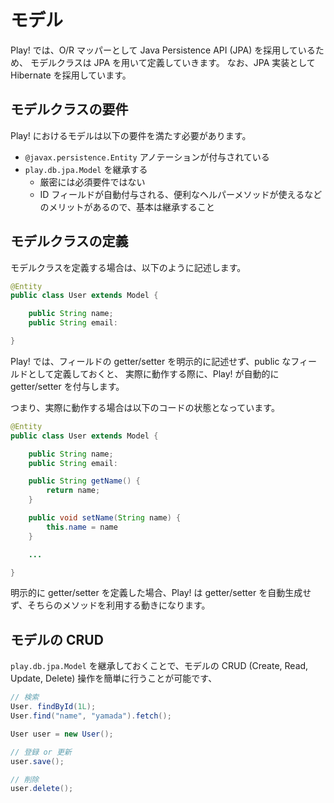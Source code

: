 # モデル

Play! では、O/R マッパーとして Java Persistence API (JPA) を採用しているため、
モデルクラスは JPA を用いて定義していきます。
なお、JPA 実装として Hibernate を採用しています。

## モデルクラスの要件

Play! におけるモデルは以下の要件を満たす必要があります。

- `@javax.persistence.Entity` アノテーションが付与されている
- `play.db.jpa.Model` を継承する
    - 厳密には必須要件ではない
    - ID フィールドが自動付与される、便利なヘルパーメソッドが使えるなどのメリットがあるので、基本は継承すること

## モデルクラスの定義

モデルクラスを定義する場合は、以下のように記述します。

```java
@Entity
public class User extends Model {

    public String name;
    public String email:

}
```

Play! では、フィールドの getter/setter を明示的に記述せず、public なフィールドとして定義しておくと、
実際に動作する際に、Play! が自動的に getter/setter を付与します。

つまり、実際に動作する場合は以下のコードの状態となっています。

```java
@Entity
public class User extends Model {

    public String name;
    public String email:

    public String getName() {
        return name;
    }

    public void setName(String name) {
        this.name = name
    }

    ...

}
```

明示的に getter/setter を定義した場合、Play! は getter/setter を自動生成せず、そちらのメソッドを利用する動きになります。

## モデルの CRUD

`play.db.jpa.Model` を継承しておくことで、モデルの CRUD (Create, Read, Update, Delete) 操作を簡単に行うことが可能です、

```java
// 検索
User. findById(1L);
User.find("name", "yamada").fetch();

User user = new User();

// 登録 or 更新
user.save();

// 削除
user.delete();
```
